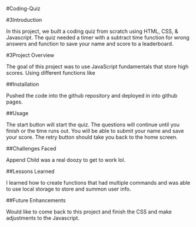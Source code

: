 #Coding-Quiz

#3Introduction

In this project, we built a coding quiz from scratch using HTML, CSS, & Javascript. 
The quiz needed a timer with a subtract time function for wrong answers and function to save your name and score to a leaderboard.


#3Project Overview

The goal of this project was to use JavaScript fundamentals that store high scores.
Using different functions like


##Installation

Pushed the code into the github repository and deployed in into github pages.


##Usage

The start button will start the quiz. The questions will continue until you finish or the time runs out. 
You will be able to submit your name and save your score. The retry button should take you back to the home screen.

##Challenges Faced

Append Child was a real doozy to get to work lol.

##Lessons Learned

I learned how to create functions that had multiple commands and was able to use local storage to store and summon user info.

##Future Enhancements

Would like to come back to this project and finish the CSS and make adjustments to the Javascript.




